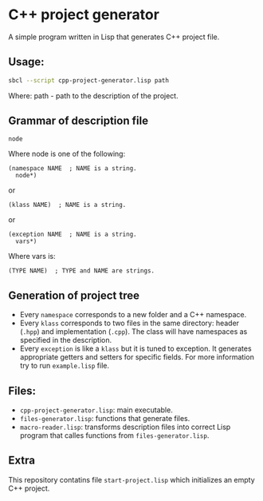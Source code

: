 # C++ project generator
A simple program written in Lisp that generates C++ project file.

## Usage:
```sh
sbcl --script cpp-project-generator.lisp path
```
Where: path - path to the description of the project.

## Grammar of description file
```
node
```
Where node is one of the following:
```
(namespace NAME  ; NAME is a string.
  node*)
```
or
```
(klass NAME)  ; NAME is a string.
```
or
```
(exception NAME  ; NAME is a string.
  vars*)
```
Where vars is:
```
(TYPE NAME)  ; TYPE and NAME are strings.
```

## Generation of project tree
- Every `namespace` corresponds to a new folder and a C++ namespace.
- Every `klass` corresponds to two files in the same directory: header (`.hpp`) and implementation (`.cpp`). The class will have namespaces as specified in the description.
- Every `exception` is like a `klass` but it is tuned to exception. It generates appropriate getters and setters for specific fields. For more information try to run `example.lisp` file.

## Files:
- `cpp-project-generator.lisp`: main executable.
- `files-generator.lisp`: functions that generate files.
- `macro-reader.lisp`: transforms description files into correct Lisp program that calles functions from `files-generator.lisp`.

## Extra
This repository contatins file `start-project.lisp` which initializes an empty C++ project.
